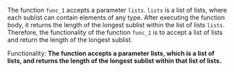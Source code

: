 The function `func_1` accepts a parameter `lists`. `lists` is a list of lists, where each sublist can contain elements of any type. After executing the function body, it returns the length of the longest sublist within the list of lists `lists`. Therefore, the functionality of the function `func_1` is to accept a list of lists and return the length of the longest sublist. 

Functionality: **The function accepts a parameter lists, which is a list of lists, and returns the length of the longest sublist within that list of lists.**